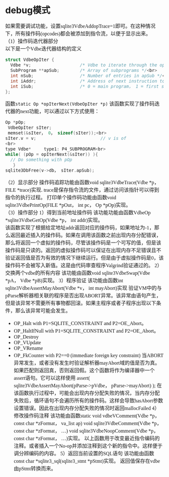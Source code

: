 # debug模式
<font face="微软雅黑" size="3px">

如果需要调试功能，设置sqlite3VdbeAddopTrace=1即可。在这种情况下，所有操作码(opcodes)都会被添加到指令流，以便于显示出来。  
（1）操作码迭代器部分  
以下是一个Vdbe迭代器结构的定义  
```c
struct VdbeOpIter {
  Vdbe *v;                   /* Vdbe to iterate through the opcodes of */<br>
  SubProgram **apSub;        /* Array of subprograms */<br>
  int nSub;                  /* Number of entries in apSub */<br>
  int iAddr;                 /* Address of next instruction to return */<br>
  int iSub;                  /* 0 = main program， 1 = first sub-program etc。 */
};
```
函数`static Op *opIterNext(VdbeOpIter *p)`
该函数实现了操作码迭代器的next功能，可以通过以下方式使用：
```c
Op *pOp;
 VdbeOpIter sIter;
 memset(&sIter， 0， sizeof(sIter));<br>
sIter.v = v;                         // v is of
<br>
type Vdbe*     type1: P4_SUBPROGRAM<br>
while( (pOp = opIterNext(&sIter)) ){
  // Do something with pOp
   }
sqlite3DbFree(v->db， sIter.apSub);
```
（2）显示部分
操作码追踪功能由函数void sqlite3VdbeTrace(Vdbe *p， FILE *trace)实现.
trace是保存指令流的文件，通过访问该指针可以得到指令的执行过程。
打印单个操作码功能由函数void sqlite3VdbePrintOp(FILE *pOut， int pc， Op *pOp)实现。<br>
（3）操作部分
1）得到当前地址操作码
该功能功能由函数VdbeOp *sqlite3VdbeGetOp(Vdbe *p， int addr)实现。<br>
该函数实现了根据给定地址addr返回对应的操作码，如果地址为-1，那么返回最近插入的操作码。如果在调用该函数之前出现内存分配错误，那么将返回一个虚拟的操作码，尽管该操作码是一个可写的值，但是该操作码是只读的。返回的虚拟操作码可以保证在出现内存不足错误且不验证返回值是否为有效的情况下继续运行。但是由于虚拟操作码是0，该操作码不会被写入新值。这是由代码审查程序Valgrind验证通过的。
2）交换两个vdbe的所有内容
该功能由函数void sqlite3VdbeSwap(Vdbe *pA， Vdbe *pB)实现。
3）程序验证
该功能由函数int sqlite3VdbeAssertMayAbort(Vdbe *v， int mayAbort)实现
验证VM中的与pParse解析器相关联的程序是否出现ABORT异常。该异常由语句产生，但是该异常不需要所有事物都回滚。如果主程序或者子程序出现以下条件，那么该异常可能会发生。
*  OP_Halt with P1=SQLITE_CONSTRAINT and P2=OE_Abort。
*  OP_HaltIfNull with P1=SQLITE_CONSTRAINT and P2=OE_Abort。
*  OP_Destroy
*  OP_VUpdate
*  OP_VRename
*  OP_FkCounter with P2==0 (immediate foreign key constraint)
当ABORT异常发生，或者没有发生时验证解析器mayAbort域的值是否为真。如果匹配则返回真，否则返回假。这个函数将作为编译器中一个assert语句。它可以这样使用
assert( sqlite3VdbeAssertMayAbort(pParse->pVdbe， pParse->mayAbort) );
在该函数执行过程中，可能会出现内存分配失败的情况，当内存分配失败后，循环语句不会遍历所有的操作码。这样会导致hasAbort参数设置错误。因此在出现内存分配失败的情况时返回mallocFailed
4）修改操作码注释
该功能由函数static void vdbeVComment(Vdbe *p， const char *zFormat， va_list ap)
void sqlite3VdbeComment(Vdbe *p， const char *zFormat， …)
void sqlite3VdbeNoopComment(Vdbe *p， const char *zFormat， …)实现。
以上函数用于改变最近指令编码的注释。或者插入一个No-op并添加注释到这个新的指令中。这样便于调分辨编码的内容。
5）返回当前设置的SQL语句
该功能由函数const char *sqlite3_sql(sqlite3_stmt *pStmt)实现。
返回值保存在vdbe由pStmt转换而来。
